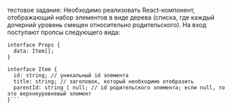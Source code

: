 тестовое задание: Необходимо реализовать React-компонент, отображающий набор элементов в виде дерева (списка, где каждый дочерний уровень смещен относительно родительского). На вход поступают пропсы следующего вида:
```
interface Props {
  data: Item[];
}

interface Item {
  id: string; // уникальный id элемента
  title: string; // заголовок, который необходимо отобразить
  parentId: string | null; // id родительского элемента; если null, то это верхнеуровневый элемент
}```